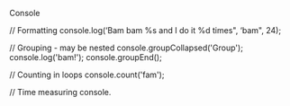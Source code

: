 Console

// Formatting
console.log(‘Bam bam %s and I do it %d times", ‘bam", 24);

// Grouping - may be nested
console.groupCollapsed('Group');
console.log('bam!');
console.groupEnd();

// Counting in loops
console.count('fam');

// Time measuring
console.

